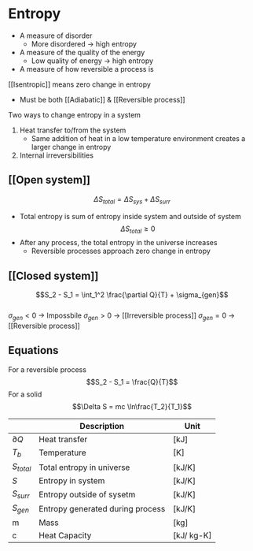 # Entropy

- A measure of disorder
	- More disordered -> high entropy
- A measure of the quality of the energy
	- Low quality of energy -> high entropy
- A measure of how reversible a process is


[[Isentropic]] means zero change in entropy
- Must be both [[Adiabatic]] & [[Reversible process]]

Two ways to change entropy in a system
1. Heat transfer to/from the system
	- Same addition of heat in a low temperature environment creates a larger change in entropy
2. Internal irreversibilities





## [[Open system]]
$$\Delta S_{total} = \Delta S_{sys} + \Delta S_{surr}$$
- Total entropy is sum of entropy inside system and outside of system
$$\Delta S_{total} \geq 0 $$
- After any process, the total entropy in the universe increases
	- Reversible processes approach zero change in entropy

## [[Closed system]]
$$S_2 - S_1 = \int_1^2 \frac{\partial Q}{T} + \sigma_{gen}$$  
$\sigma_{gen} < 0$ -> Impossbile
$\sigma_{gen} > 0$ -> [[Irreversible process]]
$\sigma_{gen} = 0$ -> [[Reversible process]]  


## Equations
For a reversible process
$$S_2 - S_1 = \frac{Q}{T}$$
For a solid
$$\Delta S = mc \ln\frac{T_2}{T_1}$$













|      | Description | Unit |
| ------- | ----------- | ---- |
| $\partial Q$ | Heat transfer    |	[kJ] |
| $T_b$ | Temperature | [K] |
| $S_{total}$ | Total entropy in universe    |	[kJ/K] |
| $S$ | Entropy in system    |	[kJ/K] |
| $S_{surr}$ | Entropy outside of sysetm    |	[kJ/K] |
| $S_{gen}$ | Entropy generated during process    |	[kJ/K] |
| m | Mass | [kg] |
| c | Heat Capacity | [kJ/ kg-K]
